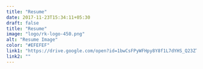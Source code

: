```yaml
---
title: "Resume"
date: 2017-11-23T15:34:11+05:30
draft: false
title: "Resume"
image: "logo/rk-logo-450.png"
alt: "Resume Image"
color: "#EFEFEF"
link1: "https://drive.google.com/open?id=1bwCsFPyWFHpy8Y8f1L7dYHS_Q23ZTiGW"
link2: ""
---
```

